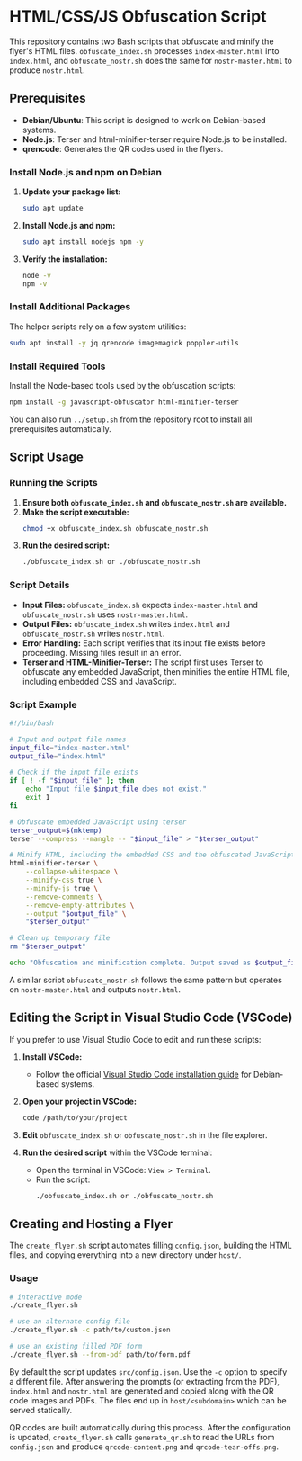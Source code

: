 # HTML/CSS/JS Obfuscation Script

This repository contains two Bash scripts that obfuscate and minify the flyer's HTML files. `obfuscate_index.sh` processes `index-master.html` into `index.html`, and `obfuscate_nostr.sh` does the same for `nostr-master.html` to produce `nostr.html`.

## Prerequisites

- **Debian/Ubuntu**: This script is designed to work on Debian-based systems.
- **Node.js**: Terser and html-minifier-terser require Node.js to be installed.
- **qrencode**: Generates the QR codes used in the flyers.

### Install Node.js and npm on Debian

1. **Update your package list:**
   ```bash
   sudo apt update
   ```

2. **Install Node.js and npm:**
   ```bash
   sudo apt install nodejs npm -y
   ```

3. **Verify the installation:**
   ```bash
   node -v
   npm -v
   ```

### Install Additional Packages

The helper scripts rely on a few system utilities:

```bash
sudo apt install -y jq qrencode imagemagick poppler-utils
```

### Install Required Tools

Install the Node-based tools used by the obfuscation scripts:

```bash
npm install -g javascript-obfuscator html-minifier-terser
```

You can also run `../setup.sh` from the repository root to install all
prerequisites automatically.

## Script Usage

### Running the Scripts

1. **Ensure both `obfuscate_index.sh` and `obfuscate_nostr.sh` are available.**
2. **Make the script executable:**
   ```bash
   chmod +x obfuscate_index.sh obfuscate_nostr.sh
   ```
3. **Run the desired script:**
   ```bash
   ./obfuscate_index.sh or ./obfuscate_nostr.sh
   ```

### Script Details

- **Input Files:** `obfuscate_index.sh` expects `index-master.html` and `obfuscate_nostr.sh` uses `nostr-master.html`.
- **Output Files:** `obfuscate_index.sh` writes `index.html` and `obfuscate_nostr.sh` writes `nostr.html`.
- **Error Handling:** Each script verifies that its input file exists before proceeding. Missing files result in an error.
- **Terser and HTML-Minifier-Terser:** The script first uses Terser to obfuscate any embedded JavaScript, then minifies the entire HTML file, including embedded CSS and JavaScript.

### Script Example

```bash
#!/bin/bash

# Input and output file names
input_file="index-master.html"
output_file="index.html"

# Check if the input file exists
if [ ! -f "$input_file" ]; then
    echo "Input file $input_file does not exist."
    exit 1
fi

# Obfuscate embedded JavaScript using terser
terser_output=$(mktemp)
terser --compress --mangle -- "$input_file" > "$terser_output"

# Minify HTML, including the embedded CSS and the obfuscated JavaScript
html-minifier-terser \
    --collapse-whitespace \
    --minify-css true \
    --minify-js true \
    --remove-comments \
    --remove-empty-attributes \
    --output "$output_file" \
    "$terser_output"

# Clean up temporary file
rm "$terser_output"

echo "Obfuscation and minification complete. Output saved as $output_file."
```
A similar script `obfuscate_nostr.sh` follows the same pattern but operates on `nostr-master.html` and outputs `nostr.html`.

## Editing the Script in Visual Studio Code (VSCode)

If you prefer to use Visual Studio Code to edit and run these scripts:

1. **Install VSCode:**
   - Follow the official [Visual Studio Code installation guide](https://code.visualstudio.com/docs/setup/linux) for Debian-based systems.

2. **Open your project in VSCode:**
   ```bash
   code /path/to/your/project
   ```

3. **Edit** `obfuscate_index.sh` or `obfuscate_nostr.sh` in the file explorer.

4. **Run the desired script** within the VSCode terminal:
   - Open the terminal in VSCode: `View > Terminal`.
   - Run the script:
     ```bash
     ./obfuscate_index.sh or ./obfuscate_nostr.sh
     ```
## Creating and Hosting a Flyer

The `create_flyer.sh` script automates filling `config.json`, building the HTML files, and copying everything into a new directory under `host/`.

### Usage

```bash
# interactive mode
./create_flyer.sh

# use an alternate config file
./create_flyer.sh -c path/to/custom.json

# use an existing filled PDF form
./create_flyer.sh --from-pdf path/to/form.pdf
```

By default the script updates `src/config.json`. Use the `-c` option to specify a different file. After answering the prompts (or extracting from the PDF), `index.html` and `nostr.html` are generated and copied along with the QR code images and PDFs. The files end up in `host/<subdomain>` which can be served statically.

QR codes are built automatically during this process. After the configuration is updated, `create_flyer.sh` calls `generate_qr.sh` to read the URLs from `config.json` and produce `qrcode-content.png` and `qrcode-tear-offs.png`.
